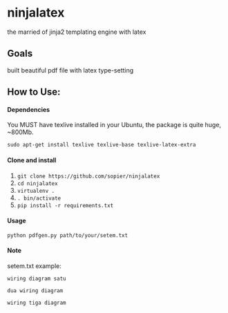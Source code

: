 ninjalatex
==========

the married of jinja2 templating engine with latex

Goals
-----

built beautiful pdf file with latex type-setting

How to Use:
-----------

#### Dependencies

You MUST have texlive installed in your Ubuntu, the package is quite huge, ~800Mb.

``sudo apt-get install texlive texlive-base texlive-latex-extra``

#### Clone and install

1. ``git clone https://github.com/sopier/ninjalatex``
2. ``cd ninjalatex``
3. ``virtualenv .``
4. ``. bin/activate``
5. ``pip install -r requirements.txt``

#### Usage

``python pdfgen.py path/to/your/setem.txt``

#### Note

setem.txt example:

``wiring diagram satu``

``dua wiring diagram``

``wiring tiga diagram``